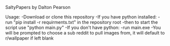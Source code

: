 SaltyPapers by Dalton Pearson

Usage:
    -Download or clone this repository
    -If you have python installed:
        -run "pip install -r requirments.txt" in the repository root
        -then to start the script use "python main.py"
    -If you don't have python:
        -run main.exe
    -You will be prompted to choose a sub reddit to pull images from, it will default to r/wallpaper if left blank